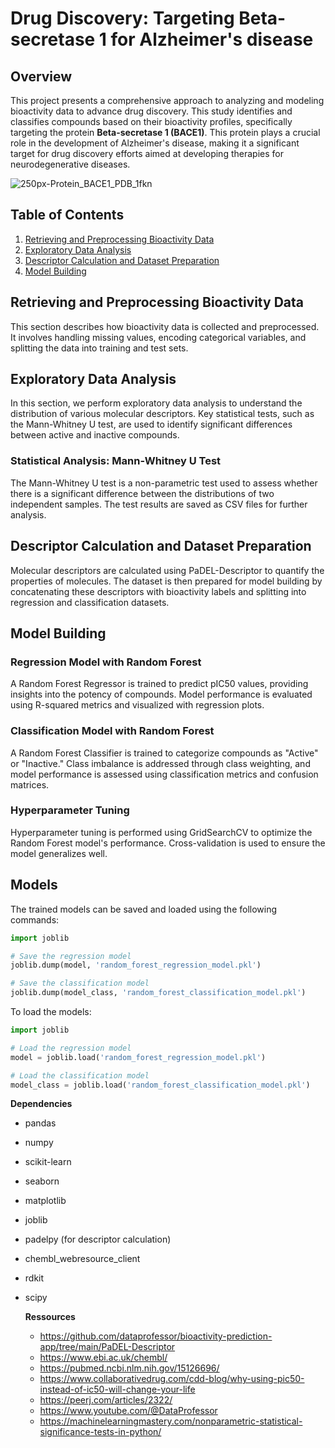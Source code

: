 # Drug Discovery: Targeting Beta-secretase 1 for Alzheimer's disease

## Overview
This project presents a comprehensive approach to analyzing and modeling bioactivity data to advance drug discovery. This study identifies and classifies compounds based on their bioactivity profiles, specifically targeting the protein **Beta-secretase 1 (BACE1)**. This protein plays a crucial role in the development of Alzheimer's disease, making it a significant target for drug discovery efforts aimed at developing therapies for neurodegenerative diseases.


![250px-Protein_BACE1_PDB_1fkn](https://github.com/user-attachments/assets/52ab5dbc-cbae-4f47-b436-b2c9f2fbb8f0)


## Table of Contents

1. [Retrieving and Preprocessing Bioactivity Data](#retrieving-and-preprocessing-bioactivity-data)
2. [Exploratory Data Analysis](#exploratory-data-analysis)
3. [Descriptor Calculation and Dataset Preparation](#descriptor-calculation-and-dataset-preparation)
4. [Model Building](#model-building)

## Retrieving and Preprocessing Bioactivity Data

This section describes how bioactivity data is collected and preprocessed. It involves handling missing values, encoding categorical variables, and splitting the data into training and test sets.

## Exploratory Data Analysis

In this section, we perform exploratory data analysis to understand the distribution of various molecular descriptors. Key statistical tests, such as the Mann-Whitney U test, are used to identify significant differences between active and inactive compounds.

### Statistical Analysis: Mann-Whitney U Test

The Mann-Whitney U test is a non-parametric test used to assess whether there is a significant difference between the distributions of two independent samples. The test results are saved as CSV files for further analysis.

## Descriptor Calculation and Dataset Preparation

Molecular descriptors are calculated using PaDEL-Descriptor to quantify the properties of molecules. The dataset is then prepared for model building by concatenating these descriptors with bioactivity labels and splitting into regression and classification datasets.

## Model Building

### Regression Model with Random Forest

A Random Forest Regressor is trained to predict pIC50 values, providing insights into the potency of compounds. Model performance is evaluated using R-squared metrics and visualized with regression plots.

### Classification Model with Random Forest

A Random Forest Classifier is trained to categorize compounds as "Active" or "Inactive." Class imbalance is addressed through class weighting, and model performance is assessed using classification metrics and confusion matrices.

### Hyperparameter Tuning

Hyperparameter tuning is performed using GridSearchCV to optimize the Random Forest model's performance. Cross-validation is used to ensure the model generalizes well.

## Models

The trained models can be saved and loaded using the following commands:

```python
import joblib

# Save the regression model
joblib.dump(model, 'random_forest_regression_model.pkl')

# Save the classification model
joblib.dump(model_class, 'random_forest_classification_model.pkl')
```

To load the models:
```python
import joblib

# Load the regression model
model = joblib.load('random_forest_regression_model.pkl')

# Load the classification model
model_class = joblib.load('random_forest_classification_model.pkl')
```

**Dependencies**
* pandas
* numpy
* scikit-learn
* seaborn
* matplotlib
* joblib
* padelpy (for descriptor calculation)
* chembl_webresource_client
* rdkit
* scipy

  **Ressources**
  
  * https://github.com/dataprofessor/bioactivity-prediction-app/tree/main/PaDEL-Descriptor
  * https://www.ebi.ac.uk/chembl/
  * https://pubmed.ncbi.nlm.nih.gov/15126696/
  * https://www.collaborativedrug.com/cdd-blog/why-using-pic50-instead-of-ic50-will-change-your-life
  * https://peerj.com/articles/2322/
  * https://www.youtube.com/@DataProfessor
  * https://machinelearningmastery.com/nonparametric-statistical-significance-tests-in-python/
